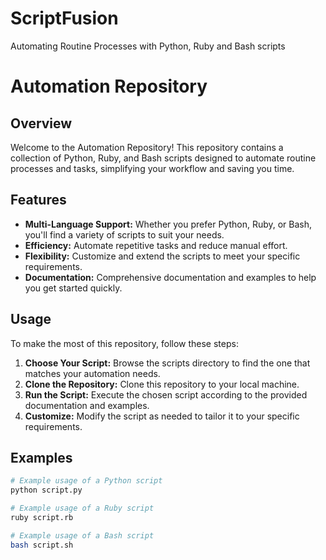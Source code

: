 # ScriptFusion
Automating Routine Processes with Python, Ruby and Bash scripts

# Automation Repository

## Overview

Welcome to the Automation Repository! This repository contains a collection of Python, Ruby, and Bash scripts designed to automate routine processes and tasks, simplifying your workflow and saving you time.

## Features

- **Multi-Language Support:** Whether you prefer Python, Ruby, or Bash, you'll find a variety of scripts to suit your needs.
- **Efficiency:** Automate repetitive tasks and reduce manual effort.
- **Flexibility:** Customize and extend the scripts to meet your specific requirements.
- **Documentation:** Comprehensive documentation and examples to help you get started quickly.

## Usage

To make the most of this repository, follow these steps:

1. **Choose Your Script:** Browse the scripts directory to find the one that matches your automation needs.
2. **Clone the Repository:** Clone this repository to your local machine.
3. **Run the Script:** Execute the chosen script according to the provided documentation and examples.
4. **Customize:** Modify the script as needed to tailor it to your specific requirements.

## Examples

```bash
# Example usage of a Python script
python script.py

# Example usage of a Ruby script
ruby script.rb

# Example usage of a Bash script
bash script.sh
